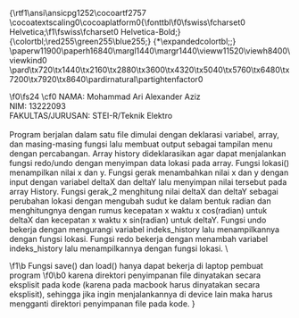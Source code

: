 {\rtf1\ansi\ansicpg1252\cocoartf2757
\cocoatextscaling0\cocoaplatform0{\fonttbl\f0\fswiss\fcharset0 Helvetica;\f1\fswiss\fcharset0 Helvetica-Bold;}
{\colortbl;\red255\green255\blue255;}
{\*\expandedcolortbl;;}
\paperw11900\paperh16840\margl1440\margr1440\vieww11520\viewh8400\viewkind0
\pard\tx720\tx1440\tx2160\tx2880\tx3600\tx4320\tx5040\tx5760\tx6480\tx7200\tx7920\tx8640\pardirnatural\partightenfactor0

\f0\fs24 \cf0 NAMA: Mohammad Ari Alexander Aziz\
NIM: 13222093\
FAKULTAS/JURUSAN: STEI-R/Teknik Elektro \
\
Program berjalan dalam satu file dimulai dengan deklarasi variabel, array, dan masing-masing fungsi lalu membuat output sebagai tampilan menu dengan percabangan. Array history dideklarasikan agar dapat menjalankan fungsi redo/undo dengan menyimpan data lokasi pada array. Fungsi lokasi() menampilkan nilai x dan y. Fungsi gerak menambahkan nilai x dan y dengan input dengan variabel deltaX dan deltaY lalu menyimpan nilai tersebut pada array History. Fungsi gerak_2 menghitung nilai deltaX dan deltaY sebagai perubahan lokasi dengan mengubah sudut ke dalam bentuk radian dan menghitungnya dengan rumus kecepatan x waktu x cos(radian) untuk deltaX dan kecepatan x waktu x sin(radian) untuk deltaY. Fungsi undo bekerja dengan mengurangi variabel indeks_history lalu menampilkannya dengan fungsi lokasi. Fungsi redo bekerja dengan menambah variabel indeks_history lalu menampilkannya dengan fungsi lokasi. \

\f1\b Fungsi save() dan load() hanya dapat bekerja di laptop pembuat program 
\f0\b0 karena direktori penyimpanan file dinyatakan secara eksplisit pada kode (karena pada macbook harus dinyatakan secara eksplisit), sehingga jika ingin menjalankannya di device lain maka harus mengganti direktori penyimpanan file pada kode. }